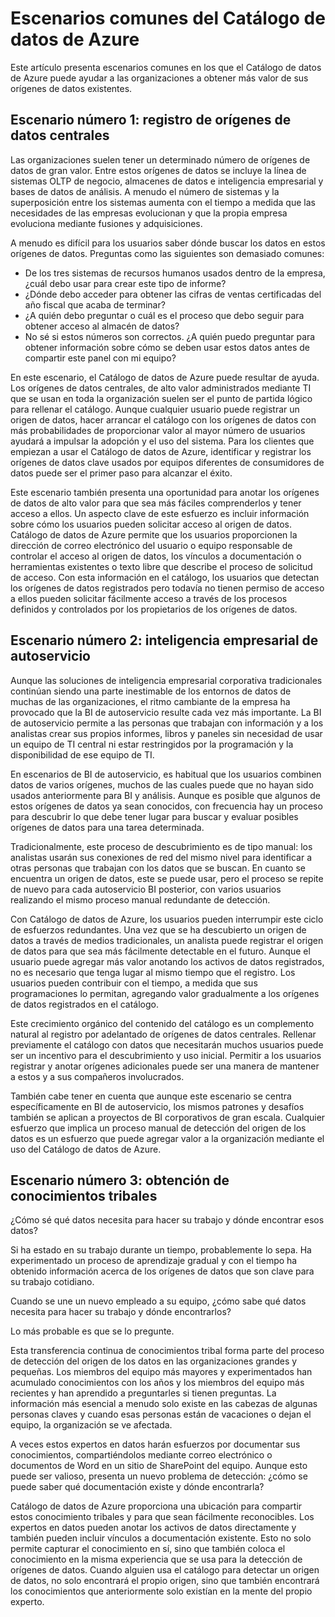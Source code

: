 <properties
   pageTitle="Escenarios comunes del Catálogo de datos de Azure | Microsoft Azure"
   description="Información general de escenarios comunes del Catálogo de datos de Azure, incluido el registro y la detección de orígenes de datos de gran valor, la habilitación de inteligencia empresarial de autoservicio y la captura de conocimiento tribal existente acerca de los orígenes de datos y procesos."
   services="data-catalog"
   documentationCenter=""
   authors="steelanddata"
   manager="NA"
   editor=""
   tags=""/>
<tags
   ms.service="data-catalog"
   ms.devlang="NA"
   ms.topic="get-started-article"
   ms.tgt_pltfrm="NA"
   ms.workload="data-catalog"
   ms.date="03/31/2016"
   ms.author="maroche"/>


# Escenarios comunes del Catálogo de datos de Azure

Este artículo presenta escenarios comunes en los que el Catálogo de datos de Azure puede ayudar a las organizaciones a obtener más valor de sus orígenes de datos existentes.

## Escenario número 1: registro de orígenes de datos centrales

Las organizaciones suelen tener un determinado número de orígenes de datos de gran valor. Entre estos orígenes de datos se incluye la línea de sistemas OLTP de negocio, almacenes de datos e inteligencia empresarial y bases de datos de análisis. A menudo el número de sistemas y la superposición entre los sistemas aumenta con el tiempo a medida que las necesidades de las empresas evolucionan y que la propia empresa evoluciona mediante fusiones y adquisiciones.

A menudo es difícil para los usuarios saber dónde buscar los datos en estos orígenes de datos. Preguntas como las siguientes son demasiado comunes:

- De los tres sistemas de recursos humanos usados dentro de la empresa, ¿cuál debo usar para crear este tipo de informe?
- ¿Dónde debo acceder para obtener las cifras de ventas certificadas del año fiscal que acaba de terminar?
- ¿A quién debo preguntar o cuál es el proceso que debo seguir para obtener acceso al almacén de datos?
- No sé si estos números son correctos. ¿A quién puedo preguntar para obtener información sobre cómo se deben usar estos datos antes de compartir este panel con mi equipo?

En este escenario, el Catálogo de datos de Azure puede resultar de ayuda. Los orígenes de datos centrales, de alto valor administrados mediante TI que se usan en toda la organización suelen ser el punto de partida lógico para rellenar el catálogo. Aunque cualquier usuario puede registrar un origen de datos, hacer arrancar el catálogo con los orígenes de datos con más probabilidades de proporcionar valor al mayor número de usuarios ayudará a impulsar la adopción y el uso del sistema. Para los clientes que empiezan a usar el Catálogo de datos de Azure, identificar y registrar los orígenes de datos clave usados por equipos diferentes de consumidores de datos puede ser el primer paso para alcanzar el éxito.

Este escenario también presenta una oportunidad para anotar los orígenes de datos de alto valor para que sea más fáciles comprenderlos y tener acceso a ellos. Un aspecto clave de este esfuerzo es incluir información sobre cómo los usuarios pueden solicitar acceso al origen de datos. Catálogo de datos de Azure permite que los usuarios proporcionen la dirección de correo electrónico del usuario o equipo responsable de controlar el acceso al origen de datos, los vínculos a documentación o herramientas existentes o texto libre que describe el proceso de solicitud de acceso. Con esta información en el catálogo, los usuarios que detectan los orígenes de datos registrados pero todavía no tienen permiso de acceso a ellos pueden solicitar fácilmente acceso a través de los procesos definidos y controlados por los propietarios de los orígenes de datos.

## Escenario número 2: inteligencia empresarial de autoservicio

Aunque las soluciones de inteligencia empresarial corporativa tradicionales continúan siendo una parte inestimable de los entornos de datos de muchas de las organizaciones, el ritmo cambiante de la empresa ha provocado que la BI de autoservicio resulte cada vez más importante. La BI de autoservicio permite a las personas que trabajan con información y a los analistas crear sus propios informes, libros y paneles sin necesidad de usar un equipo de TI central ni estar restringidos por la programación y la disponibilidad de ese equipo de TI.

En escenarios de BI de autoservicio, es habitual que los usuarios combinen datos de varios orígenes, muchos de las cuales puede que no hayan sido usados anteriormente para BI y análisis. Aunque es posible que algunos de estos orígenes de datos ya sean conocidos, con frecuencia hay un proceso para descubrir lo que debe tener lugar para buscar y evaluar posibles orígenes de datos para una tarea determinada.

Tradicionalmente, este proceso de descubrimiento es de tipo manual: los analistas usarán sus conexiones de red del mismo nivel para identificar a otras personas que trabajan con los datos que se buscan. En cuanto se encuentra un origen de datos, este se puede usar, pero el proceso se repite de nuevo para cada autoservicio BI posterior, con varios usuarios realizando el mismo proceso manual redundante de detección.

Con Catálogo de datos de Azure, los usuarios pueden interrumpir este ciclo de esfuerzos redundantes. Una vez que se ha descubierto un origen de datos a través de medios tradicionales, un analista puede registrar el origen de datos para que sea más fácilmente detectable en el futuro. Aunque el usuario puede agregar más valor anotando los activos de datos registrados, no es necesario que tenga lugar al mismo tiempo que el registro. Los usuarios pueden contribuir con el tiempo, a medida que sus programaciones lo permitan, agregando valor gradualmente a los orígenes de datos registrados en el catálogo.

Este crecimiento orgánico del contenido del catálogo es un complemento natural al registro por adelantado de orígenes de datos centrales. Rellenar previamente el catálogo con datos que necesitarán muchos usuarios puede ser un incentivo para el descubrimiento y uso inicial. Permitir a los usuarios registrar y anotar orígenes adicionales puede ser una manera de mantener a estos y a sus compañeros involucrados.

También cabe tener en cuenta que aunque este escenario se centra específicamente en BI de autoservicio, los mismos patrones y desafíos también se aplican a proyectos de BI corporativos de gran escala. Cualquier esfuerzo que implica un proceso manual de detección del origen de los datos es un esfuerzo que puede agregar valor a la organización mediante el uso del Catálogo de datos de Azure.

## Escenario número 3: obtención de conocimientos tribales

¿Cómo sé qué datos necesita para hacer su trabajo y dónde encontrar esos datos?

Si ha estado en su trabajo durante un tiempo, probablemente lo sepa. Ha experimentado un proceso de aprendizaje gradual y con el tiempo ha obtenido información acerca de los orígenes de datos que son clave para su trabajo cotidiano.

Cuando se une un nuevo empleado a su equipo, ¿cómo sabe qué datos necesita para hacer su trabajo y dónde encontrarlos?

Lo más probable es que se lo pregunte.

Esta transferencia continua de conocimientos tribal forma parte del proceso de detección del origen de los datos en las organizaciones grandes y pequeñas. Los miembros del equipo más mayores y experimentados han acumulado conocimientos con los años y los miembros del equipo más recientes y han aprendido a preguntarles si tienen preguntas. La información más esencial a menudo solo existe en las cabezas de algunas personas claves y cuando esas personas están de vacaciones o dejan el equipo, la organización se ve afectada.

A veces estos expertos en datos harán esfuerzos por documentar sus conocimientos, compartiéndolos mediante correo electrónico o documentos de Word en un sitio de SharePoint del equipo. Aunque esto puede ser valioso, presenta un nuevo problema de detección: ¿cómo se puede saber qué documentación existe y dónde encontrarla?

Catálogo de datos de Azure proporciona una ubicación para compartir estos conocimiento tribales y para que sean fácilmente reconocibles. Los expertos en datos pueden anotar los activos de datos directamente y también pueden incluir vínculos a documentación existente. Esto no solo permite capturar el conocimiento en sí, sino que también coloca el conocimiento en la misma experiencia que se usa para la detección de orígenes de datos. Cuando alguien usa el catálogo para detectar un origen de datos, no solo encontrará el propio origen, sino que también encontrará los conocimientos que anteriormente solo existían en la mente del propio experto.

<!---HONumber=AcomDC_0406_2016-->